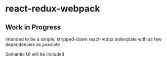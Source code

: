 # react-redux-webpack
## Work in Progress
Intended to be a simple, stripped-down react-redux boilerplate with as few dependencies as possible

Semantic UI will be included
